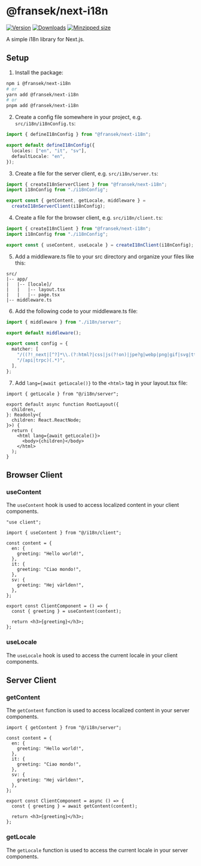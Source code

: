 # @fransek/next-i18n

[![Version](https://img.shields.io/npm/v/@fransek/next-i18n)](https://npmjs.com/package/@fransek/next-i18n)
[![Downloads](https://img.shields.io/npm/dm/@fransek/next-i18n.svg)](https://npmjs.com/package/@fransek/next-i18n)
[![Minzipped size](https://img.shields.io/bundlephobia/minzip/@fransek/next-i18n)](https://bundlephobia.com/package/@fransek/next-i18n)

A simple i18n library for Next.js.

## Setup

1. Install the package:

```bash
npm i @fransek/next-i18n
# or
yarn add @fransek/next-i18n
# or
pnpm add @fransek/next-i18n
```

2. Create a config file somewhere in your project, e.g. `src/i18n/i18nConfig.ts`:

```ts
import { defineI18nConfig } from "@fransek/next-i18n";

export default defineI18nConfig({
  locales: ["en", "it", "sv"],
  defaultLocale: "en",
});
```

3. Create a file for the server client, e.g. `src/i18n/server.ts`:

```ts
import { createI18nServerClient } from "@fransek/next-i18n";
import i18nConfig from "./i18nConfig";

export const { getContent, getLocale, middleware } =
  createI18nServerClient(i18nConfig);
```

4. Create a file for the browser client, e.g. `src/i18n/client.ts`:

```ts
import { createI18nClient } from "@fransek/next-i18n";
import i18nConfig from "./i18nConfig";

export const { useContent, useLocale } = createI18nClient(i18nConfig);
```

5. Add a middleware.ts file to your src directory and organize your files like this:

```
src/
|-- app/
|   |-- [locale]/
|   |   |-- layout.tsx
|   |   |-- page.tsx
|-- middleware.ts
```

6. Add the following code to your middleware.ts file:

```ts
import { middleware } from "./i18n/server";

export default middleware();

export const config = {
  matcher: [
    "/((?!_next|[^?]*\\.(?:html?|css|js(?!on)|jpe?g|webp|png|gif|svg|ttf|woff2?|ico|csv|docx?|xlsx?|zip|webmanifest)).*)",
    "/(api|trpc)(.*)",
  ],
};
```

7. Add `lang={await getLocale()}` to the `<html>` tag in your layout.tsx file:

```tsx
import { getLocale } from "@/i18n/server";

export default async function RootLayout({
  children,
}: Readonly<{
  children: React.ReactNode;
}>) {
  return (
    <html lang={await getLocale()}>
      <body>{children}</body>
    </html>
  );
}
```

## Browser Client

### useContent

The `useContent` hook is used to access localized content in your client components.

```tsx
"use client";

import { useContent } from "@/i18n/client";

const content = {
  en: {
    greeting: "Hello world!",
  },
  it: {
    greeting: "Ciao mondo!",
  },
  sv: {
    greeting: "Hej världen!",
  },
};

export const ClientComponent = () => {
  const { greeting } = useContent(content);

  return <h3>{greeting}</h3>;
};
```

### useLocale

The `useLocale` hook is used to access the current locale in your client components.

## Server Client

### getContent

The `getContent` function is used to access localized content in your server components.

```tsx
import { getContent } from "@/i18n/server";

const content = {
  en: {
    greeting: "Hello world!",
  },
  it: {
    greeting: "Ciao mondo!",
  },
  sv: {
    greeting: "Hej världen!",
  },
};

export const ClientComponent = async () => {
  const { greeting } = await getContent(content);

  return <h3>{greeting}</h3>;
};
```

### getLocale

The `getLocale` function is used to access the current locale in your server components.
